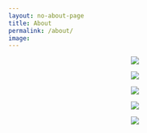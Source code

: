 ```yaml
---
layout: no-about-page
title: About
permalink: /about/
image:
---
```


<p style="text-align:center"><a href="mailto:chengmo891@qq.com"><img src="/images/resume01.png" style="max-width:600px"></a></p>

<p style="text-align:center"><img src="/images/resume02.png" style="max-width:600px"></p>

<p style="text-align:center"><a href="https://user.oneapm.com/account/demo.do"><img src="/images/resume03.png" style="max-width:600px"></a></p>

<p style="text-align:center"><a href="http://www.oneapm.com/"><img src="/images/resume04.png" style="max-width:600px"></a></p>

<p style="text-align:center"><a href="mailto:chengmo891@qq.com"><img src="/images/resume05.png" style="max-width:600px"></a></p>
